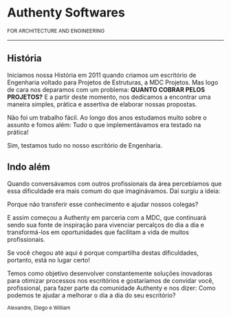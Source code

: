 <h1>Authenty Softwares</h1><small>FOR ARCHITECTURE AND ENGINEERING</small>

******************

## História

Iniciamos nossa História em 2011 quando criamos um escritório de Engenharia voltado para Projetos de Estruturas, a MDC Projetos. Mas logo de cara nos deparamos com um problema:
**QUANTO COBRAR PELOS PROJETOS?**
E a partir deste momento, nos dedicamos a encontrar uma maneira simples, prática e assertiva de elaborar nossas propostas.

Não foi um trabalho fácil. Ao longo dos anos estudamos muito sobre o assunto e fomos além: Tudo o que implementávamos era testado na prática!

Sim, testamos tudo no nosso escritório de Engenharia.

## Indo além

Quando conversávamos com outros profissionais da área percebíamos que essa dificuldade era mais comum do que imaginávamos. Daí surgiu a ideia:

Porque não transferir esse conhecimento e ajudar nossos colegas?

E assim começou a Authenty em parceria com a MDC, que  continuará sendo sua fonte de inspiração para vivenciar percalços do dia a dia e transformá-los em oportunidades que facilitam a vida de muitos profissionais.

Se você chegou até aqui é porque compartilha destas dificuldades, portanto, está no lugar certo!

Temos como objetivo desenvolver constantemente soluções inovadoras para otimizar processos nos escritórios e gostaríamos de convidar você, profissional, para fazer parte da comunidade Authenty e nos dizer: Como podemos te ajudar a melhorar o dia a dia do seu escritório?

<small>Alexandre, Diego e William</small>
